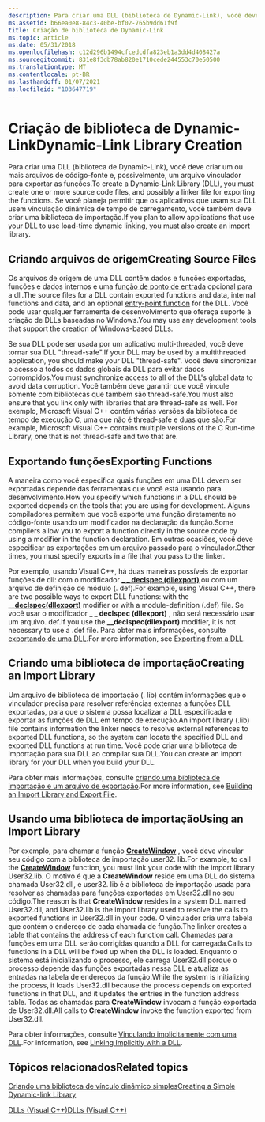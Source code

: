 ```yaml
---
description: Para criar uma DLL (biblioteca de Dynamic-Link), você deve criar um ou mais arquivos de código-fonte e, possivelmente, um arquivo vinculador para exportar as funções.
ms.assetid: b66ea0e8-84c3-40be-bf02-765b9dd61f9f
title: Criação de biblioteca de Dynamic-Link
ms.topic: article
ms.date: 05/31/2018
ms.openlocfilehash: c12d296b1494cfcedcdfa823eb1a3dd4d408427a
ms.sourcegitcommit: 831e8f3db78ab820e1710cede244553c70e50500
ms.translationtype: MT
ms.contentlocale: pt-BR
ms.lasthandoff: 01/07/2021
ms.locfileid: "103647719"
---
```

# <a name="dynamic-link-library-creation"></a><span data-ttu-id="d34ac-103">Criação de biblioteca de Dynamic-Link</span><span class="sxs-lookup"><span data-stu-id="d34ac-103">Dynamic-Link Library Creation</span></span>

<span data-ttu-id="d34ac-104">Para criar uma DLL (biblioteca de Dynamic-Link), você deve criar um ou mais arquivos de código-fonte e, possivelmente, um arquivo vinculador para exportar as funções.</span><span class="sxs-lookup"><span data-stu-id="d34ac-104">To create a Dynamic-Link Library (DLL), you must create one or more source code files, and possibly a linker file for exporting the functions.</span></span> <span data-ttu-id="d34ac-105">Se você planeja permitir que os aplicativos que usam sua DLL usem vinculação dinâmica de tempo de carregamento, você também deve criar uma biblioteca de importação.</span><span class="sxs-lookup"><span data-stu-id="d34ac-105">If you plan to allow applications that use your DLL to use load-time dynamic linking, you must also create an import library.</span></span>

## <a name="creating-source-files"></a><span data-ttu-id="d34ac-106">Criando arquivos de origem</span><span class="sxs-lookup"><span data-stu-id="d34ac-106">Creating Source Files</span></span>

<span data-ttu-id="d34ac-107">Os arquivos de origem de uma DLL contêm dados e funções exportadas, funções e dados internos e uma [função de ponto de entrada](dynamic-link-library-entry-point-function.md) opcional para a dll.</span><span class="sxs-lookup"><span data-stu-id="d34ac-107">The source files for a DLL contain exported functions and data, internal functions and data, and an optional [entry-point function](dynamic-link-library-entry-point-function.md) for the DLL.</span></span> <span data-ttu-id="d34ac-108">Você pode usar qualquer ferramenta de desenvolvimento que ofereça suporte à criação de DLLs baseadas no Windows.</span><span class="sxs-lookup"><span data-stu-id="d34ac-108">You may use any development tools that support the creation of Windows-based DLLs.</span></span>

<span data-ttu-id="d34ac-109">Se sua DLL pode ser usada por um aplicativo multi-threaded, você deve tornar sua DLL "thread-safe".</span><span class="sxs-lookup"><span data-stu-id="d34ac-109">If your DLL may be used by a multithreaded application, you should make your DLL "thread-safe".</span></span> <span data-ttu-id="d34ac-110">Você deve sincronizar o acesso a todos os dados globais da DLL para evitar dados corrompidos.</span><span class="sxs-lookup"><span data-stu-id="d34ac-110">You must synchronize access to all of the DLL's global data to avoid data corruption.</span></span> <span data-ttu-id="d34ac-111">Você também deve garantir que você vincule somente com bibliotecas que também são thread-safe.</span><span class="sxs-lookup"><span data-stu-id="d34ac-111">You must also ensure that you link only with libraries that are thread-safe as well.</span></span> <span data-ttu-id="d34ac-112">Por exemplo, Microsoft Visual C++ contém várias versões da biblioteca de tempo de execução C, uma que não é thread-safe e duas que são.</span><span class="sxs-lookup"><span data-stu-id="d34ac-112">For example, Microsoft Visual C++ contains multiple versions of the C Run-time Library, one that is not thread-safe and two that are.</span></span>

## <a name="exporting-functions"></a><span data-ttu-id="d34ac-113">Exportando funções</span><span class="sxs-lookup"><span data-stu-id="d34ac-113">Exporting Functions</span></span>

<span data-ttu-id="d34ac-114">A maneira como você especifica quais funções em uma DLL devem ser exportadas depende das ferramentas que você está usando para desenvolvimento.</span><span class="sxs-lookup"><span data-stu-id="d34ac-114">How you specify which functions in a DLL should be exported depends on the tools that you are using for development.</span></span> <span data-ttu-id="d34ac-115">Alguns compiladores permitem que você exporte uma função diretamente no código-fonte usando um modificador na declaração da função.</span><span class="sxs-lookup"><span data-stu-id="d34ac-115">Some compilers allow you to export a function directly in the source code by using a modifier in the function declaration.</span></span> <span data-ttu-id="d34ac-116">Em outras ocasiões, você deve especificar as exportações em um arquivo passado para o vinculador.</span><span class="sxs-lookup"><span data-stu-id="d34ac-116">Other times, you must specify exports in a file that you pass to the linker.</span></span>

<span data-ttu-id="d34ac-117">Por exemplo, usando Visual C++, há duas maneiras possíveis de exportar funções de dll: com o modificador [**\_ \_ declspec (dllexport)**](https://msdn.microsoft.com/library/3y1sfaz2(v=VS.71).aspx) ou com um arquivo de definição de módulo (. def).</span><span class="sxs-lookup"><span data-stu-id="d34ac-117">For example, using Visual C++, there are two possible ways to export DLL functions: with the [**\_\_declspec(dllexport)**](https://msdn.microsoft.com/library/3y1sfaz2(v=VS.71).aspx) modifier or with a module-definition (.def) file.</span></span> <span data-ttu-id="d34ac-118">Se você usar o modificador **\_ \_ declspec (dllexport)** , não será necessário usar um arquivo. def.</span><span class="sxs-lookup"><span data-stu-id="d34ac-118">If you use the **\_\_declspec(dllexport)** modifier, it is not necessary to use a .def file.</span></span> <span data-ttu-id="d34ac-119">Para obter mais informações, consulte [exportando de uma DLL](/cpp/build/exporting-from-a-dll?view=vs-2019).</span><span class="sxs-lookup"><span data-stu-id="d34ac-119">For more information, see [Exporting from a DLL](/cpp/build/exporting-from-a-dll?view=vs-2019).</span></span>

## <a name="creating-an-import-library"></a><span data-ttu-id="d34ac-120">Criando uma biblioteca de importação</span><span class="sxs-lookup"><span data-stu-id="d34ac-120">Creating an Import Library</span></span>

<span data-ttu-id="d34ac-121">Um arquivo de biblioteca de importação (. lib) contém informações que o vinculador precisa para resolver referências externas a funções DLL exportadas, para que o sistema possa localizar a DLL especificada e exportar as funções de DLL em tempo de execução.</span><span class="sxs-lookup"><span data-stu-id="d34ac-121">An import library (.lib) file contains information the linker needs to resolve external references to exported DLL functions, so the system can locate the specified DLL and exported DLL functions at run time.</span></span> <span data-ttu-id="d34ac-122">Você pode criar uma biblioteca de importação para sua DLL ao compilar sua DLL.</span><span class="sxs-lookup"><span data-stu-id="d34ac-122">You can create an import library for your DLL when you build your DLL.</span></span>

<span data-ttu-id="d34ac-123">Para obter mais informações, consulte [criando uma biblioteca de importação e um arquivo de exportação](/cpp/build/reference/building-an-import-library-and-export-file?view=vs-2019).</span><span class="sxs-lookup"><span data-stu-id="d34ac-123">For more information, see [Building an Import Library and Export File](/cpp/build/reference/building-an-import-library-and-export-file?view=vs-2019).</span></span>

## <a name="using-an-import-library"></a><span data-ttu-id="d34ac-124">Usando uma biblioteca de importação</span><span class="sxs-lookup"><span data-stu-id="d34ac-124">Using an Import Library</span></span>

<span data-ttu-id="d34ac-125">Por exemplo, para chamar a função [**CreateWindow**](/windows/win32/api/winuser/nf-winuser-createwindowa) , você deve vincular seu código com a biblioteca de importação user32. lib.</span><span class="sxs-lookup"><span data-stu-id="d34ac-125">For example, to call the [**CreateWindow**](/windows/win32/api/winuser/nf-winuser-createwindowa) function, you must link your code with the import library User32.lib.</span></span> <span data-ttu-id="d34ac-126">O motivo é que a **CreateWindow** reside em uma DLL do sistema chamada User32.dll, e user32. lib é a biblioteca de importação usada para resolver as chamadas para funções exportadas em User32.dll no seu código.</span><span class="sxs-lookup"><span data-stu-id="d34ac-126">The reason is that **CreateWindow** resides in a system DLL named User32.dll, and User32.lib is the import library used to resolve the calls to exported functions in User32.dll in your code.</span></span> <span data-ttu-id="d34ac-127">O vinculador cria uma tabela que contém o endereço de cada chamada de função.</span><span class="sxs-lookup"><span data-stu-id="d34ac-127">The linker creates a table that contains the address of each function call.</span></span> <span data-ttu-id="d34ac-128">Chamadas para funções em uma DLL serão corrigidas quando a DLL for carregada.</span><span class="sxs-lookup"><span data-stu-id="d34ac-128">Calls to functions in a DLL will be fixed up when the DLL is loaded.</span></span> <span data-ttu-id="d34ac-129">Enquanto o sistema está inicializando o processo, ele carrega User32.dll porque o processo depende das funções exportadas nessa DLL e atualiza as entradas na tabela de endereços da função.</span><span class="sxs-lookup"><span data-stu-id="d34ac-129">While the system is initializing the process, it loads User32.dll because the process depends on exported functions in that DLL, and it updates the entries in the function address table.</span></span> <span data-ttu-id="d34ac-130">Todas as chamadas para **CreateWindow** invocam a função exportada de User32.dll.</span><span class="sxs-lookup"><span data-stu-id="d34ac-130">All calls to **CreateWindow** invoke the function exported from User32.dll.</span></span>

<span data-ttu-id="d34ac-131">Para obter informações, consulte [Vinculando implicitamente com uma DLL](/previous-versions/d14wsce5(v=vs.140)).</span><span class="sxs-lookup"><span data-stu-id="d34ac-131">For information, see [Linking Implicitly with a DLL](/previous-versions/d14wsce5(v=vs.140)).</span></span>

## <a name="related-topics"></a><span data-ttu-id="d34ac-132">Tópicos relacionados</span><span class="sxs-lookup"><span data-stu-id="d34ac-132">Related topics</span></span>

<dl> <dt>

[<span data-ttu-id="d34ac-133">Criando uma biblioteca de vínculo dinâmico simples</span><span class="sxs-lookup"><span data-stu-id="d34ac-133">Creating a Simple Dynamic-link Library</span></span>](creating-a-simple-dynamic-link-library.md)
</dt> <dt>

[<span data-ttu-id="d34ac-134">DLLs (Visual C++)</span><span class="sxs-lookup"><span data-stu-id="d34ac-134">DLLs (Visual C++)</span></span>](/cpp/build/dlls-in-visual-cpp?view=vs-2019)
</dt> </dl>

 

 
